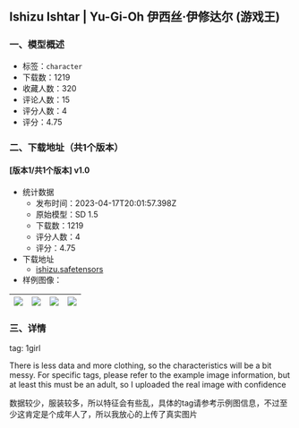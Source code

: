 ## Ishizu Ishtar | Yu-Gi-Oh  伊西丝·伊修达尔 (游戏王)
### 一、模型概述

- 标签：`character`
- 下载数：1219
- 收藏人数：320
- 评论人数：15
- 评分人数：4
- 评分：4.75

### 二、下载地址（共1个版本）

#### [版本1/共1个版本] v1.0

- 统计数据
  - 发布时间：2023-04-17T20:01:57.398Z
  - 原始模型：SD 1.5
  - 下载数：1219
  - 评分人数：4
  - 评分：4.75
- 下载地址
  - [ishizu.safetensors](https://civitai.com/api/download/models/48394)
- 样例图像：

| <img src="https://image.civitai.com/xG1nkqKTMzGDvpLrqFT7WA/9afa449d-e6b7-47a2-5b07-ce7088640c00/width=450/519784.jpeg" /> | <img src="https://image.civitai.com/xG1nkqKTMzGDvpLrqFT7WA/934d0a61-59b9-4910-5891-f8e71a5abe00/width=450/519782.jpeg" /> | <img src="https://image.civitai.com/xG1nkqKTMzGDvpLrqFT7WA/94e04626-31c2-4a02-7f8c-44f4c9fae100/width=450/519783.jpeg" /> | <img src="https://image.civitai.com/xG1nkqKTMzGDvpLrqFT7WA/922bbfd9-4396-4c7d-0d99-34f7d0bfc200/width=450/519835.jpeg" /> |
| ---- | ---- | ---- | ---- |


### 三、详情
<p>tag: 1girl</p><p>There is less data and more clothing, so the characteristics will be a bit messy. For specific tags, please refer to the example image information, but at least this must be an adult, so I uploaded the real image with confidence</p><p>数据较少，服装较多，所以特征会有些乱，具体的tag请参考示例图信息，不过至少这肯定是个成年人了，所以我放心的上传了真实图片</p>